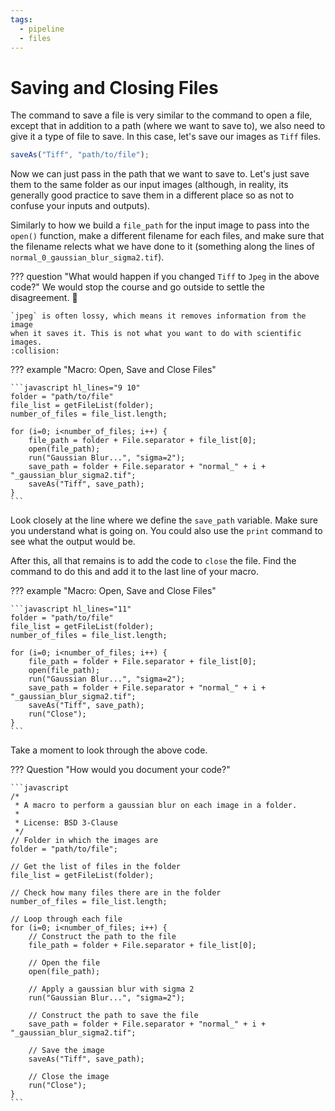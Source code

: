```yaml
---
tags:
  - pipeline
  - files
---
```

# Saving and Closing Files

The command to save a file is very similar to the command to open a file,
except that in addition to a path (where we want to save to), we also need to
give it a type of file to save. In this case, let's save our images as
`Tiff` files.

```javascript
saveAs("Tiff", "path/to/file");
```

Now we can just pass in the path that we want to save to. Let's just save them
to the same folder as our input images (although, in reality, its generally
good practice to save them in a different place so as not to confuse your inputs
and outputs).

Similarly to how we build a `file_path` for the input image to pass into the
`open()` function, make a different filename for each files, and make sure that
the filename relects what we have done to it (something along the lines of
`normal_0_gaussian_blur_sigma2.tif`).

??? question "What would happen if you changed `Tiff` to `Jpeg` in the above code?"
    We would stop the course and go outside to settle the disagreement. :bat:

    `jpeg` is often lossy, which means it removes information from the image
    when it saves it. This is not what you want to do with scientific images.
    :collision:

??? example "Macro: Open, Save and Close Files"

    ```javascript hl_lines="9 10"
    folder = "path/to/file"
    file_list = getFileList(folder);
    number_of_files = file_list.length;

    for (i=0; i<number_of_files; i++) {
        file_path = folder + File.separator + file_list[0];
        open(file_path);
        run("Gaussian Blur...", "sigma=2");
        save_path = folder + File.separator + "normal_" + i + "_gaussian_blur_sigma2.tif";
        saveAs("Tiff", save_path);
    }
    ```

Look closely at the line where we define the `save_path` variable. Make sure you
understand what is going on. You could also use the `print` command to see what
the output would be.

After this, all that remains is to add the code to `close` the file. Find the
command to do this and add it to the last line of your macro.

??? example "Macro: Open, Save and Close Files"

    ```javascript hl_lines="11"
    folder = "path/to/file"
    file_list = getFileList(folder);
    number_of_files = file_list.length;

    for (i=0; i<number_of_files; i++) {
        file_path = folder + File.separator + file_list[0];
        open(file_path);
        run("Gaussian Blur...", "sigma=2");
        save_path = folder + File.separator + "normal_" + i + "_gaussian_blur_sigma2.tif";
        saveAs("Tiff", save_path);
        run("Close");
    }
    ```

Take a moment to look through the above code.

??? Question "How would you document your code?"

    ```javascript
    /*
     * A macro to perform a gaussian blur on each image in a folder.
     *
     * License: BSD 3-Clause
     */
    // Folder in which the images are
    folder = "path/to/file";

    // Get the list of files in the folder
    file_list = getFileList(folder);

    // Check how many files there are in the folder
    number_of_files = file_list.length;

    // Loop through each file
    for (i=0; i<number_of_files; i++) {
        // Construct the path to the file
        file_path = folder + File.separator + file_list[0];

        // Open the file
        open(file_path);

        // Apply a gaussian blur with sigma 2
        run("Gaussian Blur...", "sigma=2");

        // Construct the path to save the file
        save_path = folder + File.separator + "normal_" + i + "_gaussian_blur_sigma2.tif";

        // Save the image
        saveAs("Tiff", save_path);

        // Close the image
        run("Close");
    }
    ```
